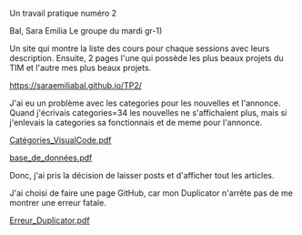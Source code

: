 Un travail pratique numéro 2

Bal, Sara Emilia
Le groupe du mardi gr-1)  

Un site qui montre la liste des cours pour chaque sessions avec leurs description. Ensuite, 2 pages l'une qui possède les plus beaux projets du TIM et l'autre mes plus beaux projets.

https://saraemiliabal.github.io/TP2/

J'ai eu un problème avec les categories pour les nouvelles et l'annonce. Quand j'écrivais categories=34 les nouvelles ne s'affichaient plus, mais si j'enlevais la categories sa fonctionnais et de meme pour l'annonce.

[Catégories_VisualCode.pdf](https://github.com/SaraEmiliaBal/TP2/files/6493993/Categories_VisualCode.pdf)

[base_de_données.pdf](https://github.com/SaraEmiliaBal/TP2/files/6493995/base_de_donnees.pdf)

Donc, j'ai pris la décision de laisser posts et d'afficher tout les articles.

J'ai choisi de faire une page GitHub, car mon Duplicator n'arrête pas de me montrer une erreur fatale.

[Erreur_Duplicator.pdf](https://github.com/SaraEmiliaBal/TP2/files/6495524/Erreur_Duplicator.pdf)


